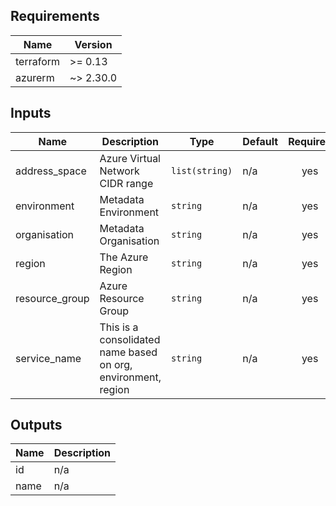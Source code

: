 ## Requirements

| Name | Version |
|------|---------|
| terraform | >= 0.13 |
| azurerm | ~> 2.30.0 |

## Inputs

| Name | Description | Type | Default | Required |
|------|-------------|------|---------|:--------:|
| address\_space | Azure Virtual Network CIDR range | `list(string)` | n/a | yes |
| environment | Metadata Environment | `string` | n/a | yes |
| organisation | Metadata Organisation | `string` | n/a | yes |
| region | The Azure Region | `string` | n/a | yes |
| resource\_group | Azure Resource Group | `string` | n/a | yes |
| service\_name | This is a consolidated name based on org, environment, region | `string` | n/a | yes |

## Outputs

| Name | Description |
|------|-------------|
| id | n/a |
| name | n/a |

